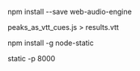 npm install --save web-audio-engine

peaks_as_vtt_cues.js > results.vtt

npm install -g node-static

static -p 8000

